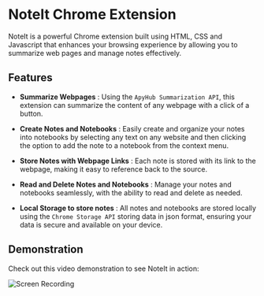 # NoteIt Chrome Extension

NoteIt is a powerful Chrome extension built using HTML, CSS and Javascript that enhances your browsing experience by allowing you to summarize web pages and manage notes effectively.

## Features

- **Summarize Webpages** : Using the `ApyHub Summarization API`, this extension can summarize the content of any webpage with a click of a button.
  
- **Create Notes and Notebooks** : Easily create and organize your notes into notebooks by selecting any text on any website and then clicking the option to add the note to a notebook from the context menu.
  
- **Store Notes with Webpage Links** : Each note is stored with its link to the webpage, making it easy to reference back to the source.
  
- **Read and Delete Notes and Notebooks** : Manage your notes and notebooks seamlessly, with the ability to read and delete as needed.
  
- **Local Storage to store notes** : All notes and notebooks are stored locally using the `Chrome Storage API` storing data in json format, ensuring your data is secure and available on your device.

## Demonstration

Check out this video demonstration to see NoteIt in action:

<img src="https://github.com/mridularaul/NoteIt-chrome-extension/assets/150273334/38b02eb6-6d47-4d28-a190-4370dc7bc0f8" alt="Screen Recording"/>
